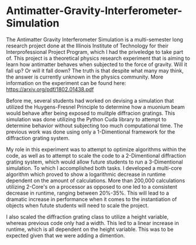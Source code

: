 # Antimatter-Gravity-Interferometer-Simulation

The Antimatter Gravity Interferometer Simulation is a multi-semester long research project done at the Illinois Institute of Technology for their Interprofessional Project Program, which I had the priveledge to take part of. This project is a theoretical physics research experiment that is aiming to learn how antimatter behaves when subjected to the force of gravity. Will it fall up? Or will it fall down? The truth is that despite what many may think, the answer is currently unknown in the physics community. More information on the experiment can be found here: https://arxiv.org/pdf/1802.01438.pdf

Before me, several students had worked on devising a simulation that utilized the Huygens-Fresnel Principle to determine how a muonium beam would behave after being exposed to mulitple diffracion gratings. This simulation was done utilizing the Python Cuda library to attempt to determine behavior without subjecting too much computational time. The previous work was done using only a 1-Dimentional framework for the diffraction grating system.

My role in this experiment was to attempt to optimize algorithms within the code, as well as to attempt to scale the code to a 2-Dimentional diffraction grating system, which would allow future students to run a 3-Dimentional simulation. To which I accomplished both tasks. I developed a multi-core algorithm which proved to show a logarithmic decrease in runtime dependent on the amount of calculations. More than 200,000 calculations utilizing 2-Core's on a processor as opposed to one led to a consistent decrease in runtime, ranging between 20%-35%. This will lead to a dramatic increase in performance when it comes to the instantiation of objects when futute students will need to scale the project.

I also scaled the diffraction grating class to utilize a height variable, whereas previous code only had a width. This led to a linear increase in runtime, which is all dependent on the height variable. This was to be expected given that we were adding a dimention. 
